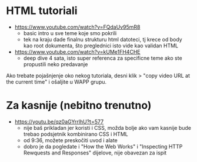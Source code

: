# HTML tutoriali
- https://www.youtube.com/watch?v=FQdaUv95mR8
	- basic intro u sve teme koje smo pokrili
	- tek na kraju dade finalnu strukturu html datoteci, tj krece od body kao root dokumenta, što preglednici isto vide kao validan HTML
- https://www.youtube.com/watch?v=kUMe1FH4CHE
	- deep dive 4 sata, isto super referenca za specificne teme ako ste propustili neko predavanje

Ako trebate pojašnjenje oko nekog tutoriala, desni klik > "copy video URL at the current time" i ošaljite u WAPP grupu.







# Za kasnije (nebitno trenutno)
- https://youtu.be/qz0aGYrrlhU?t=577
  - nije baš prikladan jer koristi i CSS, možda bolje ako vam kasnije bude trebao podsjetnik kombinirano CSS i HTML
  - od 9:36, možete preskočiti uvod i alate
  - dobro je da pogledate i "How the Web Works" i "Inspecting HTTP Rewquests and Responses" dijelove, nije obavezan za ispit
